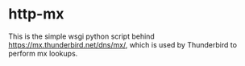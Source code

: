 # http-mx

This is the simple wsgi python script behind https://mx.thunderbird.net/dns/mx/, 
which is used by Thunderbird to perform mx lookups.
